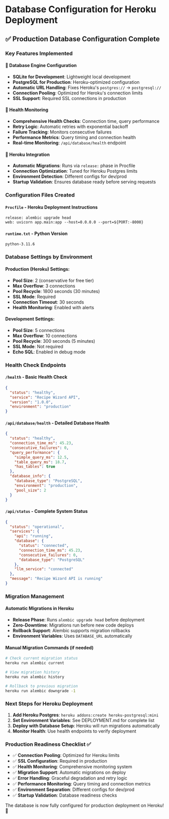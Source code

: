 # Database Configuration for Heroku Deployment

## ✅ Production Database Configuration Complete

### Key Features Implemented

#### 🔧 **Database Engine Configuration**
- **SQLite for Development**: Lightweight local development
- **PostgreSQL for Production**: Heroku-optimized configuration
- **Automatic URL Handling**: Fixes Heroku's `postgres://` → `postgresql://`
- **Connection Pooling**: Optimized for Heroku's connection limits
- **SSL Support**: Required SSL connections in production

#### 🏥 **Health Monitoring**
- **Comprehensive Health Checks**: Connection time, query performance
- **Retry Logic**: Automatic retries with exponential backoff  
- **Failure Tracking**: Monitors consecutive failures
- **Performance Metrics**: Query timing and connection health
- **Real-time Monitoring**: `/api/database/health` endpoint

#### 🚀 **Heroku Integration**
- **Automatic Migrations**: Runs via `release:` phase in Procfile
- **Connection Optimization**: Tuned for Heroku Postgres limits
- **Environment Detection**: Different configs for dev/prod
- **Startup Validation**: Ensures database ready before serving requests

### Configuration Files Created

#### `Procfile` - Heroku Deployment Instructions
```
release: alembic upgrade head
web: uvicorn app.main:app --host=0.0.0.0 --port=${PORT:-8000}
```

#### `runtime.txt` - Python Version
```
python-3.11.6
```

### Database Settings by Environment

#### Production (Heroku) Settings:
- **Pool Size**: 2 (conservative for free tier)
- **Max Overflow**: 3 connections
- **Pool Recycle**: 1800 seconds (30 minutes)
- **SSL Mode**: Required
- **Connection Timeout**: 30 seconds
- **Health Monitoring**: Enabled with alerts

#### Development Settings:
- **Pool Size**: 5 connections
- **Max Overflow**: 10 connections
- **Pool Recycle**: 300 seconds (5 minutes)
- **SSL Mode**: Not required
- **Echo SQL**: Enabled in debug mode

### Health Check Endpoints

#### `/health` - Basic Health Check
```json
{
  "status": "healthy",
  "service": "Recipe Wizard API",
  "version": "1.0.0", 
  "environment": "production"
}
```

#### `/api/database/health` - Detailed Database Health
```json
{
  "status": "healthy",
  "connection_time_ms": 45.23,
  "consecutive_failures": 0,
  "query_performance": {
    "simple_query_ms": 12.5,
    "table_query_ms": 18.7,
    "has_tables": true
  },
  "database_info": {
    "database_type": "PostgreSQL",
    "environment": "production",
    "pool_size": 2
  }
}
```

#### `/api/status` - Complete System Status
```json
{
  "status": "operational",
  "services": {
    "api": "running",
    "database": {
      "status": "connected", 
      "connection_time_ms": 45.23,
      "consecutive_failures": 0,
      "database_type": "PostgreSQL"
    },
    "llm_service": "connected"
  },
  "message": "Recipe Wizard API is running"
}
```

### Migration Management

#### Automatic Migrations in Heroku
- **Release Phase**: Runs `alembic upgrade head` before deployment
- **Zero-Downtime**: Migrations run before new code deploys
- **Rollback Support**: Alembic supports migration rollbacks
- **Environment Variables**: Uses `DATABASE_URL` automatically

#### Manual Migration Commands (if needed)
```bash
# Check current migration status
heroku run alembic current

# View migration history
heroku run alembic history

# Rollback to previous migration
heroku run alembic downgrade -1
```

### Next Steps for Heroku Deployment

1. **Add Heroku Postgres**: `heroku addons:create heroku-postgresql:mini`
2. **Set Environment Variables**: See DEPLOYMENT.md for complete list
3. **Deploy with Database Setup**: Heroku will run migrations automatically
4. **Monitor Health**: Use health endpoints to verify deployment

### Production Readiness Checklist ✅

- ✅ **Connection Pooling**: Optimized for Heroku limits
- ✅ **SSL Configuration**: Required in production
- ✅ **Health Monitoring**: Comprehensive monitoring system
- ✅ **Migration Support**: Automatic migrations on deploy
- ✅ **Error Handling**: Graceful degradation and retry logic
- ✅ **Performance Monitoring**: Query timing and connection metrics
- ✅ **Environment Separation**: Different configs for dev/prod
- ✅ **Startup Validation**: Database readiness checks

The database is now fully configured for production deployment on Heroku! 🚀